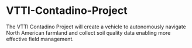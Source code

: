 # VTTI-Contadino-Project
The VTTI Contadino Project will create a vehicle to autonomously navigate North American farmland and collect soil quality data enabling more effective field management.

